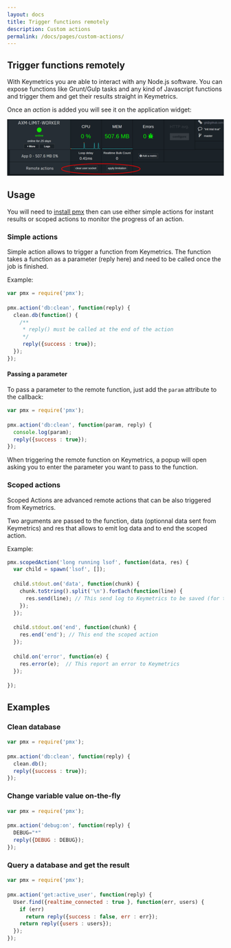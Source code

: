 ```yaml
---
layout: docs
title: Trigger functions remotely
description: Custom actions
permalink: /docs/pages/custom-actions/
---
```


## Trigger functions remotely

With Keymetrics you are able to interact with any Node.js software. You can expose functions like Grunt/Gulp tasks and any kind of Javascript functions and trigger them and get their results straight in Keymetrics.

Once an *action* is added you will see it on the application widget:

<img src="/images/custom-actions.png" alt="Custom actions"/>

## Usage

You will need to [install pmx](/docs/usage/install-pmx/) then can use either simple actions for instant results or scoped actions to monitor the progress of an action.

### Simple actions

Simple action allows to trigger a function from Keymetrics. The function takes a function as a parameter (reply here) and need to be called once the job is finished.

Example:

```javascript
var pmx = require('pmx');

pmx.action('db:clean', function(reply) {
  clean.db(function() {
    /**
     * reply() must be called at the end of the action
     */
     reply({success : true});
  });
});
```

#### Passing a parameter

To pass a parameter to the remote function, just add the `param` attribute to the callback:

```javascript
var pmx = require('pmx');

pmx.action('db:clean', function(param, reply) {
  console.log(param);
  reply({success : true});
});
```

When triggering the remote function on Keymetrics, a popup will open asking you to enter the parameter you want to pass to the function.

### Scoped actions

Scoped Actions are advanced remote actions that can be also triggered from Keymetrics.

Two arguments are passed to the function, data (optionnal data sent from Keymetrics) and res that allows to emit log data and to end the scoped action.

Example:

```javascript
pmx.scopedAction('long running lsof', function(data, res) {
  var child = spawn('lsof', []);

  child.stdout.on('data', function(chunk) {
    chunk.toString().split('\n').forEach(function(line) {
      res.send(line); // This send log to Keymetrics to be saved (for tracking)
    });
  });

  child.stdout.on('end', function(chunk) {
    res.end('end'); // This end the scoped action
  });

  child.on('error', function(e) {
    res.error(e);  // This report an error to Keymetrics
  });

});
```

## Examples

### Clean database

```javascript
var pmx = require('pmx');

pmx.action('db:clean', function(reply) {
  clean.db();
  reply({success : true});
});
```

### Change variable value on-the-fly

```javascript
var pmx = require('pmx');

pmx.action('debug:on', function(reply) {
  DEBUG="*"
  reply({DEBUG : DEBUG});
});
```

### Query a database and get the result

```javascript
var pmx = require('pmx');

pmx.action('get:active_user', function(reply) {
  User.find({realtime_connected : true }, function(err, users) {
    if (err)
      return reply({success : false, err : err});
    return reply({users : users});
  });
});
```
